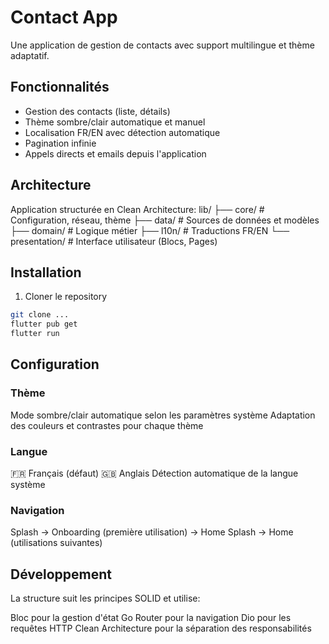 # Contact App

Une application de gestion de contacts avec support multilingue et thème adaptatif.

## Fonctionnalités

- Gestion des contacts (liste, détails)
- Thème sombre/clair automatique et manuel
- Localisation FR/EN avec détection automatique
- Pagination infinie
- Appels directs et emails depuis l'application

## Architecture

Application structurée en Clean Architecture:
lib/
├── core/          # Configuration, réseau, thème
├── data/          # Sources de données et modèles
├── domain/        # Logique métier
├── l10n/          # Traductions FR/EN
└── presentation/  # Interface utilisateur (Blocs, Pages)

## Installation

1. Cloner le repository
```bash
git clone ...
flutter pub get
flutter run
```

## Configuration

### Thème

Mode sombre/clair automatique selon les paramètres système
Adaptation des couleurs et contrastes pour chaque thème

### Langue

🇫🇷 Français (défaut)
🇬🇧 Anglais
Détection automatique de la langue système

### Navigation

Splash → Onboarding (première utilisation) → Home
Splash → Home (utilisations suivantes)

## Développement
La structure suit les principes SOLID et utilise:

Bloc pour la gestion d'état
Go Router pour la navigation
Dio pour les requêtes HTTP
Clean Architecture pour la séparation des responsabilités